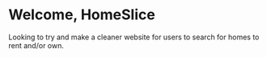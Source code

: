 # Welcome, HomeSlice #

Looking to try and make a cleaner website for users to search for homes to rent and/or own. 

